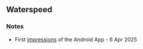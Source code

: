 ## Waterspeed

### Notes

- First [impressions](first-impressions/README.md) of the Android App - 6 Apr 2025